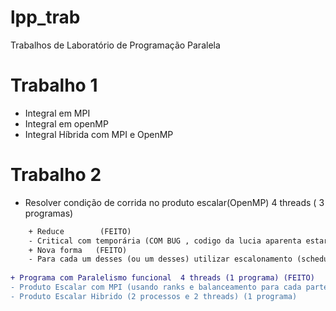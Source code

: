# lpp_trab

Trabalhos de Laboratório de Programação Paralela

# Trabalho 1
- Integral em MPI
- Integral em openMP
- Integral Híbrida com MPI e OpenMP

# Trabalho 2
- Resolver condição de corrida no produto escalar(OpenMP) 4 threads  ( 3 programas)
```diff
    + Reduce        (FEITO)
    - Critical com temporária (COM BUG , codigo da lucia aparenta estar errado)
    + Nova forma   (FEITO)
    - Para cada um desses (ou um desses) utilizar escalonamento (schedule: static, dynamic)
    
+ Programa com Paralelismo funcional  4 threads (1 programa) (FEITO)
- Produto Escalar com MPI (usando ranks e balanceamento para cada parte do vetor) (1 programa)
- Produto Escalar Hibrido (2 processos e 2 threads) (1 programa)
```
